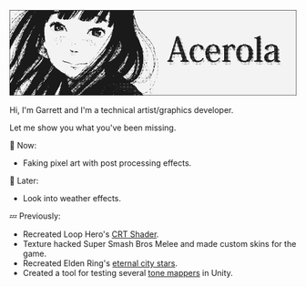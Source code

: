 ![Banner](./KoumeBanner.png)

Hi, I'm Garrett and I'm a technical artist/graphics developer. 

Let me show you what you've been missing.

💬 Now:
- Faking pixel art with post processing effects.

💭 Later:
- Look into weather effects.

💤 Previously:
- Recreated Loop Hero's [CRT Shader](https://youtu.be/aWdySZ0BtJs).
- Texture hacked Super Smash Bros Melee and made custom skins for the game.
- Recreated Elden Ring's [eternal city stars](https://youtu.be/IMiiUEG-sLQ).
- Created a tool for testing several [tone mappers](https://youtu.be/wbn5ULLtkHs) in Unity.